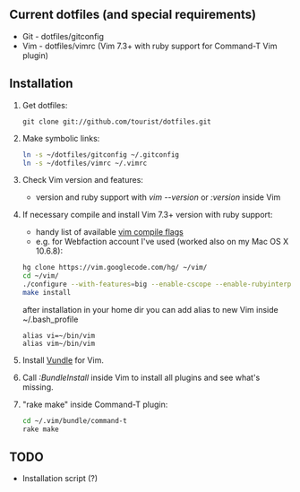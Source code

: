 ## Current dotfiles (and special requirements)

* Git - dotfiles/gitconfig  
* Vim - dotfiles/vimrc (Vim 7.3+ with ruby support for Command-T Vim plugin)

## Installation

1. Get dotfiles:

    ```
    git clone git://github.com/tourist/dotfiles.git
    ```

2. Make symbolic links:
       
    ```bash
    ln -s ~/dotfiles/gitconfig ~/.gitconfig  
    ln -s ~/dotfiles/vimrc ~/.vimrc
    ```

3. Check Vim version and features:
   * version and ruby support with *vim --version* or *:version* inside Vim

4. If necessary compile and install Vim 7.3+ version with ruby support:
   * handy list of available [vim compile flags]
   * e.g. for Webfaction account I've used (worked also on my Mac OS X 10.6.8):

    ```bash
    hg clone https://vim.googlecode.com/hg/ ~/vim/
    cd ~/vim/
    ./configure --with-features=big --enable-cscope --enable-rubyinterp --enable-pythoninterp --prefix=$HOME
    make install
    ```
    
    after installation in your home dir you can add alias to new Vim inside ~/.bash_profile
    
    ```
    alias vi=~/bin/vim
    alias vim~/bin/vim
    ```

5. Install [Vundle] for Vim.

6. Call *:BundleInstall* inside Vim to install all plugins and see what's missing.

7. "rake make" inside Command-T plugin:

    ```bash
    cd ~/.vim/bundle/command-t
    rake make
    ```

## TODO

* Installation script (?)

[Vundle]:https://github.com/gmarik/vundle
[vim compile flags]:http://drchip.0sites.net/astronaut/vim/vimfeat.html